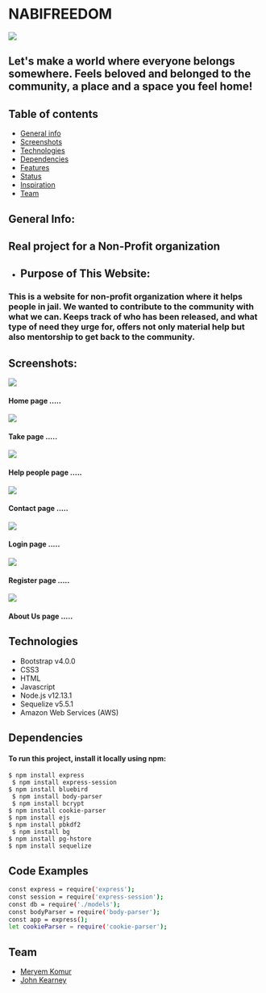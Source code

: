 <h1>NABIFREEDOM</h1>
<img src="./public/images/NABI1.png">

<h2> Let's make a world where everyone belongs somewhere. Feels beloved and belonged to the community, a place and a space you feel home! </h2>

## Table of contents
* [General info](#general-info)
* [Screenshots](#screenshots)
* [Technologies](#technologies)
* [Dependencies ](#dependencies)
* [Features](#features)
* [Status](#status)
* [Inspiration](#inspiration)
* [Team](#team)



<h2>General Info:</h2>
<h2>Real project for a Non-Profit organization  </h2>

* <h2>Purpose of This Website:</h2>
<h3>This is a website for non-profit organization where it helps people in jail. We wanted to contribute to the community with what we can. Keeps track of who has been released, and what type of need they urge for, offers not only material help but also mentorship to get back to the community. </h3>

## Screenshots:

<img src="./public/images/ScreenShot1.png">
<h4>Home page .....</h4>
<img src="./public/images/ScreenShot2.png">
<h4>Take  page .....</h4>
<img src="./public/images/ScreenShot3.png">
<h4>Help people  page .....</h4>
<img src="./public/images/ScreenShot5.png">
<h4>Contact  page .....</h4>
<img src="./public/images/ScreenShot6.png">
<h4>Login  page .....</h4>
<img src="./public/images/ScreenShot7.png">
<h4>Register  page .....</h4>

<img src="./public/images/ScreenShot4.png">
<h4>About Us  page .....</h4>


## Technologies

* Bootstrap v4.0.0
* CSS3
* HTML 
* Javascript
* Node.js v12.13.1
* Sequelize v5.5.1
* Amazon Web Services (AWS)

## Dependencies
<h4>To run this project, install it locally using npm:</h4>


```$ npm install express```<br>
``` $ npm install express-session```<br>
```$ npm install bluebird ```<br>
``` $ npm install body-parser```<br>
``` $ npm install bcrypt``` <br>
```$ npm install cookie-parser ``` <br>
```$ npm install ejs ``` <br>
```$ npm install pbkdf2 ``` <br>
``` $ npm install bg``` <br>
```$ npm install pg-hstore```<br>
```$ npm install sequelize```<br>



## Code Examples

```bash
const express = require('express');
const session = require('express-session');
const db = require('./models');
const bodyParser = require('body-parser');
const app = express();
let cookieParser = require('cookie-parser');
```

## Team

* <a href="https://github.com/meryemkmr">Meryem Komur</a>
* <a href="https://github.com/JohnKearney2020">John Kearney</a>